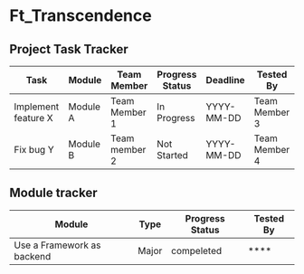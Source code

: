 # Ft_Transcendence



<!DOCTYPE html>
<html lang="en">
<head>
<meta charset="UTF-8">
</head>
<body>

<h2>Project Task Tracker</h2>

<table>
  <thead>
    <tr>
      <th>Task</th>
      <th>Module</th>
      <th>Team Member</th>
      <th>Progress Status</th>
      <th>Deadline</th>
      <th>Tested By</th>
    </tr>
  </thead>
  <tbody>
    <tr>
      <td>Implement feature X</td>
      <td>Module A</td>
      <td>Team Member 1</td>
      <td><span class="status-in-progress">In Progress</span></td>
      <td>YYYY-MM-DD</td>
      <td>Team Member 3</td>
    </tr>
    <tr>
      <td>Fix bug Y</td>
      <td>Module B</td>
      <td>Team member 2</td>
      <td><span class="status-not-started">Not Started</span></td>
      <td class="deadline-passed">YYYY-MM-DD</td>
      <td>Team Member 4</td>
    </tr>
    <!-- Add more rows by makeing new TR -->
  </tbody>
</table>


<h2>Module tracker </h2>

<table>
  <thead>
    <tr>
      <th>Module</th>
      <th>Type</th>
      <th>Progress Status</th>
      <th>Tested By</th>
    </tr>
  </thead>
  <tbody>
    <tr>
      <td>Use a Framework as backend</td>
      <td>Major</td>
      <td>compeleted</td>
      <td> **** </td>
    </tr>
    <!-- Add more rows by makeing new TR  -->
  </tbody>
</table>

</body>
</html>
